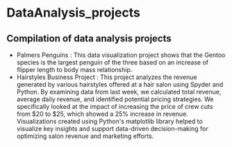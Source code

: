 # DataAnalysis_projects
## Compilation of data analysis projects
* Palmers Penguins : This data visualization project shows that the Gentoo species is the largest penguin of the three based on an increase of flipper length to body mass relationship.
* Hairstyles Business Project : This project analyzes the revenue generated by various hairstyles offered at a hair salon using Spyder and Python. By examining data from last week, we calculated total revenue, average daily revenue, and identified potential pricing strategies. We specifically looked at the impact of increasing the price of crew cuts from $20 to $25, which showed a 25% increase in revenue. Visualizations created using Python's matplotlib library helped to visualize key insights and support data-driven decision-making for optimizing salon revenue and marketing efforts.
